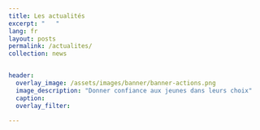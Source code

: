 ```yaml
---
title: Les actualités
excerpt: "   "
lang: fr
layout: posts
permalink: /actualites/
collection: news


header:
  overlay_image: /assets/images/banner/banner-actions.png
  image_description: "Donner confiance aux jeunes dans leurs choix"
  caption: 
  overlay_filter: 

---
```







